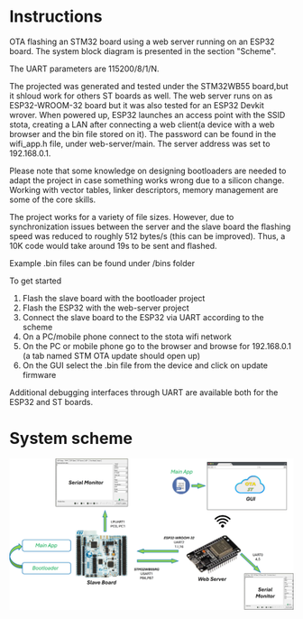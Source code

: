 # Instructions
OTA flashing an STM32 board using a web server running on an ESP32 board. The system block diagram is presented in the section "Scheme".

The UART parameters are 115200/8/1/N. 

The projected was generated and tested under the STM32WB55 board,but it shloud work for others ST boards as well. The web server runs on as ESP32-WROOM-32 board but it was also tested for an ESP32 Devkit wrover. When powered up, ESP32 launches an access point with the SSID stota, creating a LAN after connecting a web client(a device with a web browser and the bin file stored on it). The password can be found in the wifi_app.h file, under web-server/main. The server address was set to 192.168.0.1.

Please note that some knowledge on designing bootloaders are needed to adapt the project in case something works wrong due to a silicon change. Working with vector tables, linker descriptors, memory management are some of the core skills. 

The project works for a variety of file sizes. However, due to synchronization issues between the server and the slave board the flashing speed was reduced to roughly 512 bytes/s (this can be improved). Thus, a 10K code would take around 19s to be sent and flashed. 

Example .bin files can be found under /bins folder

To get started

1. Flash the slave board with the bootloader project
2. Flash the ESP32 with the web-server project
3. Connect the slave board to the ESP32 via UART according to the scheme
4. On a PC/mobile phone connect to the stota wifi network
5. On the PC or mobile phone go to the browser and browse for 192.168.0.1 (a tab named STM OTA update should open up)
6. On the GUI select the .bin file from the device and click on update firmware 

Additional debugging interfaces through UART are available both for the ESP32 and ST boards.

# System scheme

![](https://github.com/Benedito821/wi-fi-esp32-stm32-flashing/blob/master/scheme.jpg)
